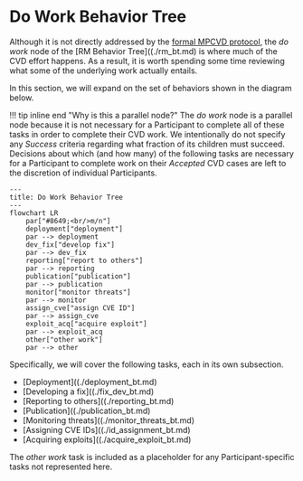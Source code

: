 # Do Work Behavior Tree

Although it is not directly addressed by the [formal MPCVD protocol](../reference/formal_protocol/index.md), the *do work* node
of the [RM Behavior Tree]((./rm_bt.md) is where much of the CVD effort happens.
As a result, it is worth spending some time reviewing what some of the underlying work actually entails.

In this section, we will expand on the set of behaviors shown in the diagram below.

!!! tip inline end "Why is this a parallel node?"
    The *do work* node is a parallel node because it is not necessary for a Participant to complete all of these tasks
    in order to complete their CVD work.
    We intentionally do not specify any *Success* criteria regarding what fraction of its children must succeed. 
    Decisions about which (and how many) of the following tasks are necessary for a Participant to complete work
    on their $Accepted$ CVD cases are left to the discretion of individual Participants.

```mermaid
---
title: Do Work Behavior Tree
---
flowchart LR
    par["#8649;<br/>m/n"]
    deployment["deployment"]
    par --> deployment
    dev_fix["develop fix"]
    par --> dev_fix
    reporting["report to others"]
    par --> reporting
    publication["publication"]
    par --> publication
    monitor["monitor threats"]
    par --> monitor
    assign_cve["assign CVE ID"]
    par --> assign_cve
    exploit_acq["acquire exploit"]
    par --> exploit_acq
    other["other work"]
    par --> other
```

 Specifically, we will cover the following
tasks, each in its own subsection.

-   [Deployment]((./deployment_bt.md)
-   [Developing a fix]((./fix_dev_bt.md)
-   [Reporting to others]((./reporting_bt.md)
-   [Publication]((./publication_bt.md)
-   [Monitoring threats]((./monitor_threats_bt.md)
-   [Assigning CVE IDs]((./id_assignment_bt.md)
-   [Acquiring exploits]((./acquire_exploit_bt.md)

The *other work* task is included as a placeholder for any Participant-specific tasks not represented here.




